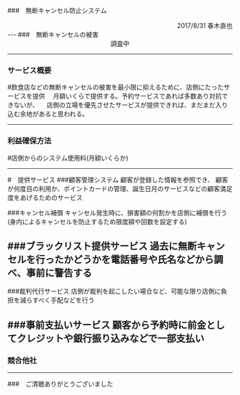 ###　無断キャンセル防止システム
  
  
<div style="text-align: right;">
2017/8/31 春木直也
</div>
---
###　無断キャンセルの被害
 
 
<div style="text-align: center;">
調査中
</div>

---
### サービス概要

#飲食店などの無断キャンセルの被害を最小限に抑えるために、店側にたったサービスを提供
　月額いくらで提供する。予約サービスであれば多数あり対抗できないが、 
　店側の立場を優先させたサービスが提供できれば、まだまだ入り込む余地があると思われる。

---
### 利益確保方法
  
#店側からのシステム使用料(月額いくらか)
  
---
#　提供サービス
###顧客管理システム
顧客が登録した情報を参照でき、
顧客が何度目の利用か、ポイントカードの管理、誕生日月のサービスなどの顧客満足度をあげるためのサービス

###キャンセル補償
キャンセル発生時に、損害額の何割かを店側に補償を行う(身内によるキャンセルを防止するため限度額や回数を設定する)
  
###ブラックリスト提供サービス
過去に無断キャンセルを行ったかどうかを電話番号や氏名などから調べ、事前に警告する
---
###裁判代行サービス
店側が裁判を起こしたい場合など、可能な限り店側に負担を減らすべく手配などを行う

###事前支払いサービス
顧客から予約時に前金としてクレジットや銀行振り込みなどで一部支払い
---
### 競合他社
---

###　ご清聴ありがとうございました
